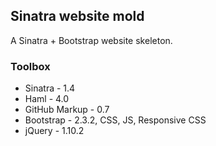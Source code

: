 ## Sinatra website mold

A Sinatra + Bootstrap website skeleton.

### Toolbox

  * Sinatra - 1.4
  * Haml - 4.0
  * GitHub Markup - 0.7
  * Bootstrap - 2.3.2, CSS, JS, Responsive CSS
  * jQuery - 1.10.2
